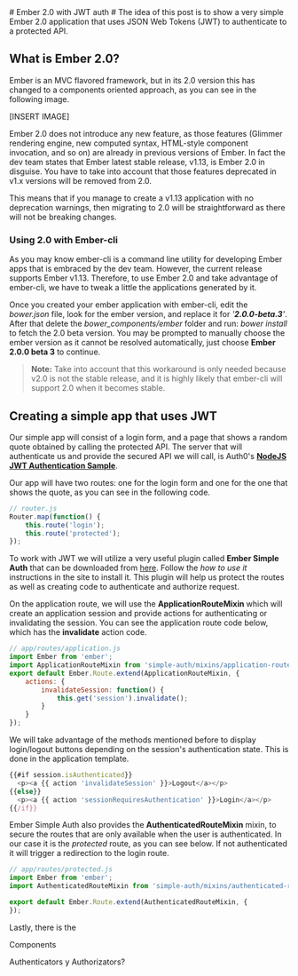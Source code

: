 ﻿<a name="anchor-name-here" />
# Ember 2.0 with JWT auth #
The idea of this post is to show a very simple Ember 2.0 application that uses JSON Web Tokens (JWT) to authenticate to a protected API.

## What is Ember 2.0?
Ember is an MVC flavored framework, but in its 2.0 version this has changed to a components oriented approach, as you can see in the following image.

[INSERT IMAGE]

Ember 2.0 does not introduce any new feature, as those features (Glimmer rendering engine, new computed syntax, HTML-style component invocation, and so on) are already in previous versions of Ember. In fact the dev team states that Ember latest stable release, v1.13, is Ember 2.0 in disguise. You have to take into account that those features deprecated in v1.x versions will be removed from 2.0.

This means that if you manage to create a v1.13 application with no deprecation warnings, then migrating to 2.0 will be straightforward as there will not be breaking changes.

### Using 2.0 with Ember-cli
As you may know ember-cli is a command line utility for developing Ember apps that is embraced by the dev team. However, the current release supports Ember v1.13. Therefore, to use Ember 2.0 and take advantage of ember-cli, we have to tweak a little the applications generated by it.

Once you created your ember application with ember-cli, edit the _bower.json_ file, look for the ember version, and replace it for _'**2.0.0-beta.3**'_. After that delete the _bower_components/ember_ folder and run: _bower install_ to fetch the 2.0 beta version. You may be prompted to manually choose the ember version as it cannot be resolved automatically, just choose **Ember 2.0.0 beta 3** to continue.

> **Note:** Take into account that this workaround is only needed because v2.0 is not the stable release, and it is highly likely that ember-cli will support 2.0 when it becomes stable.

## Creating a simple app that uses JWT
Our simple app will consist of a login form, and a page that shows a random quote obtained by calling the protected API. The server that will authenticate us and provide the secured API we will call, is Auth0's  [**NodeJS JWT Authentication Sample**](https://github.com/auth0/nodejs-jwt-authentication-sample).

Our app will have two routes: one for the login form and one for the one that shows the quote, as you can see in the following code.

````JavaScript
// router.js
Router.map(function() {
	this.route('login');
	this.route('protected');
});
````

To work with JWT we will utilize a very useful plugin called **Ember Simple Auth** that can be downloaded from [here](http://ember-simple-auth.com/). Follow the _how to use it_ instructions in the site to install it. This plugin will help us protect the routes as well as creating code to authenticate and authorize request.

On the application route, we will use the **ApplicationRouteMixin** which will create an application session and provide actions for authenticating or invalidating the session. You can see the application route code below, which has the **invalidate** action code.

````JavaScript
// app/routes/application.js
import Ember from 'ember';
import ApplicationRouteMixin from 'simple-auth/mixins/application-route-mixin';
export default Ember.Route.extend(ApplicationRouteMixin, {
    actions: {
        invalidateSession: function() {
            this.get('session').invalidate();
        }
    }
});
````

We will take advantage of the methods mentioned before to display login/logout buttons depending on the session's authentication state. This is done in the application template.

````JavaScript
{{#if session.isAuthenticated}}
  <p><a {{ action 'invalidateSession' }}>Logout</a></p>
{{else}}
  <p><a {{ action 'sessionRequiresAuthentication' }}>Login</a></p>
{{/if}}

````

Ember Simple Auth also provides the **AuthenticatedRouteMixin** mixin, to secure the routes that are only available when the user is authenticated. In our case it is the _protected_ route, as you can see below. If not authenticated it will trigger a redirection to the login route.

````JavaScript
// app/routes/protected.js
import Ember from 'ember';
import AuthenticatedRouteMixin from 'simple-auth/mixins/authenticated-route-mixin';

export default Ember.Route.extend(AuthenticatedRouteMixin, {  
}); 
````
Lastly, there is the 

Components

Authenticators y Authorizators?
